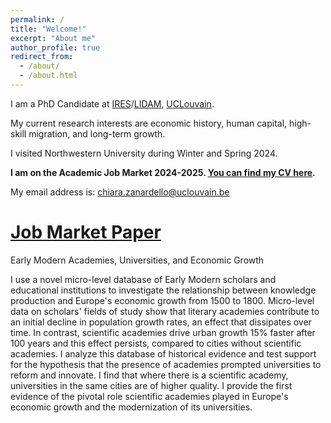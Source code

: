 ```yaml
---
permalink: /
title: "Welcome!"
excerpt: "About me"
author_profile: true
redirect_from: 
  - /about/
  - /about.html
---
```


I am a PhD Candidate at [IRES](https://uclouvain.be/en/research-institutes/lidam/ires)/[LIDAM](https://uclouvain.be/en/research-institutes/lidam), [UCLouvain](https://uclouvain.be/en/index.html).

My current research interests are economic history, human capital, high-skill migration, and long-term growth.

I visited Northwestern University during Winter and Spring 2024. 

**I am on the Academic Job Market 2024-2025. [You can find my CV here](https://chiarazanardello.github.io/files/zanardello_cv.pdf).**

My email address is: chiara.zanardello@uclouvain.be

[Job Market Paper](https://chiarazanardello.github.io/files/zanardello_jmp.pdf)
=====

Early Modern Academies, Universities, and Economic Growth

I use a novel micro-level database of Early Modern scholars and educational institutions to investigate the relationship between knowledge production and Europe's economic growth from 1500 to 1800. Micro-level data on scholars' fields of study show that literary academies contribute to an initial decline in population growth rates, an effect that dissipates over time. In contrast, scientific academies drive urban growth 15% faster after 100 years and this effect persists, compared to cities without scientific academies.
I analyze this database of historical evidence and test support for the hypothesis that the presence of academies prompted  universities to reform and innovate. I find that where there is a scientific academy, universities in the same cities are of higher quality. I provide the first evidence of the pivotal role scientific academies played in Europe's economic growth and the modernization of its universities.
